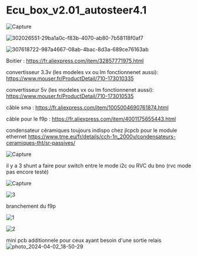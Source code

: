 # Ecu_box_v2.01_autosteer4.1

![Capture](https://github.com/buched/Ecu_box_v2.01_autosteer4.1_ecu/assets/32975584/d0816bf0-6232-4169-bfbf-f4218f7f82c3)

![302026551-29ba1a0c-f83b-4070-ab80-7b58118f0af7](https://github.com/buched/Ecu_box_v2.01_autosteer4.1_ecu/assets/32975584/be61849b-fca7-4b01-ab53-0c47f7aac068)

![307618722-987a4667-08ab-4bac-8d3a-689ce76163ab](https://github.com/buched/Ecu_box_v2.01_autosteer4.1_ecu/assets/32975584/3ba2982f-b078-4488-94d4-fe820fad205c)

Boitier :
https://fr.aliexpress.com/item/32857771975.html

convertisseur 3.3v (les modeles vx ou lm fonctionnenet aussi): 
https://www.mouser.fr/ProductDetail/710-173010335

convertisseur 5v (les modeles vx ou lm fonctionnenet aussi): 
https://www.mouser.fr/ProductDetail/710-173010535

câble sma :
https://fr.aliexpress.com/item/1005004690761874.html

câble pour le f9p :
https://fr.aliexpress.com/item/4001175655443.html

condensateur céramiques toujours indispo chez jlcpcb pour le module ethernet 
https://www.tme.eu/fr/details/cch-1n_2000v/condensateurs-ceramiques-tht/sr-passives/

![Capture](https://github.com/buched/Ecu_box_v2.01_autosteer4.1_ecu/assets/32975584/3f66ee22-7161-4123-9116-da2f6aa5b637)

il y a 3 shunt a faire pour switch entre le mode i2c ou RVC du bno (rvc mode pas encore testé)

![Capture](https://github.com/buched/Ecu_box_v2.01_autosteer4.1_ecu/assets/32975584/ab552b2e-5fdf-4b62-b678-70731f87bc5f)

![3](https://github.com/buched/Ecu_box_v2.01_autosteer4.1_ecu/assets/32975584/e682ae5f-f75a-4f0d-8315-cf73c056a5c1)


branchement du f9p

![1](https://github.com/buched/Ecu_box_v2.01_autosteer4.1_ecu/assets/32975584/e689c696-0e43-45a9-8f29-4c8d4168ac5c)

![2](https://github.com/buched/Ecu_box_v2.01_autosteer4.1_ecu/assets/32975584/85690cf6-3620-4386-8f42-bbcb54efe160)


mini pcb additionnele pour ceux ayant besoin d'une sortie relais
![photo_2024-04-02_18-50-29](https://github.com/buched/Ecu_box_v2.01_autosteer4.1_ecu/assets/32975584/49fc2de2-048a-42ea-912f-3dd5e917dd23)
